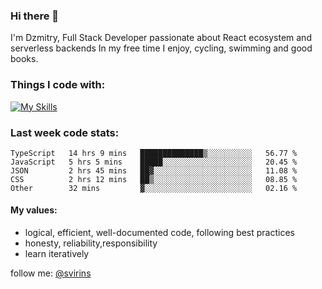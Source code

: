 ### Hi there 👋 

<article class="markdown-body entry-content container-lg f5" itemprop="text">

I'm Dzmitry, Full Stack Developer passionate about React ecosystem and serverless backends
In my free time I enjoy, cycling, swimming and good books.
### [](#things-i-code-with)Things I code with:
  
[![My Skills](https://skillicons.dev/icons?i=apollo,aws,docker,express,firebase,js,graphql,jest,linux,mysql,nextjs,postgres,prisma,react.supabase,tailwind,ts&perline=9)](https://skillicons.dev)
  
### [](#WakaTime)Last week code stats:

<!--START_SECTION:waka-->

```text
TypeScript   14 hrs 9 mins   ██████████████▒░░░░░░░░░░   56.77 %
JavaScript   5 hrs 5 mins    █████░░░░░░░░░░░░░░░░░░░░   20.45 %
JSON         2 hrs 45 mins   ██▓░░░░░░░░░░░░░░░░░░░░░░   11.08 %
CSS          2 hrs 12 mins   ██▒░░░░░░░░░░░░░░░░░░░░░░   08.85 %
Other        32 mins         ▓░░░░░░░░░░░░░░░░░░░░░░░░   02.16 %
```

<!--END_SECTION:waka-->

#### [](#my-values)My values:

*   logical, efficient, well-documented code, following best practices
*   honesty, reliability,responsibility
*   learn iteratively
  
  

follow me: [@svirins](https://www.twitter.com/svirins)

</article>
